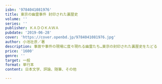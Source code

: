 ```yaml
---
isbn: '9784041081976'
title: 東京の幽霊事件 封印された裏歴史
volume: ''
series: ''
publisher: ＫＡＤＯＫＡＷＡ
pubdate: '2019-06-28'
cover: 'https://cover.openbd.jp/9784041081976.jpg'
author: 小池壮彦／著
description: 事故や事件の現場に度々現れる幽霊たち…東京の封印された裏歴史をたどる
price: '1600'
genre: ''
target: 一般
format: 単行本
content: 日本文学、評論、随筆、その他

---
```

